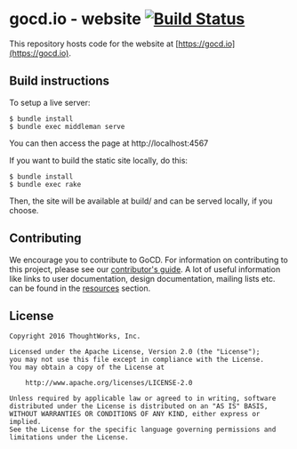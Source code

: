 # gocd.io - website [![Build Status](https://snap-ci.com/gocd/www.go.cd/branch/master/build_image)](https://snap-ci.com/gocd/www.go.cd/branch/master)


This repository hosts code for the website at [https://gocd.io](https://gocd.io).

## Build instructions

To setup a live server:

```
$ bundle install
$ bundle exec middleman serve
```

You can then access the page at http://localhost:4567

If you want to build the static site locally, do this:

```
$ bundle install
$ bundle exec rake
```

Then, the site will be available at build/ and can be served locally, if you choose.

## Contributing

We encourage you to contribute to GoCD. For information on contributing to this project, please see our
[contributor's guide](http://www.gocd.io/contribute).  A lot of useful information like links to user documentation,
design documentation, mailing lists etc. can be found in the [resources](https://www.gocd.io/resources/)
section.


## License

```plain
Copyright 2016 ThoughtWorks, Inc.

Licensed under the Apache License, Version 2.0 (the "License");
you may not use this file except in compliance with the License.
You may obtain a copy of the License at

    http://www.apache.org/licenses/LICENSE-2.0

Unless required by applicable law or agreed to in writing, software
distributed under the License is distributed on an "AS IS" BASIS,
WITHOUT WARRANTIES OR CONDITIONS OF ANY KIND, either express or implied.
See the License for the specific language governing permissions and
limitations under the License.
```

